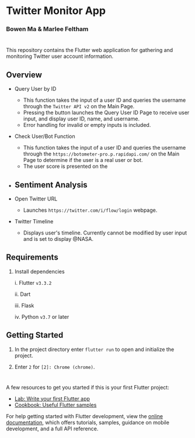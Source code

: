 # Twitter Monitor App
### Bowen Ma & Marlee Feltham

#
This repository contains the Flutter web application for gathering and monitoring Twitter user account information.

## Overview

  - Query User by ID
      - This function takes the input of a user ID and queries the username through the ```Twitter API v2``` on the Main Page.
      - Pressing the button launches the Query User ID Page to receive user input, and display user ID, name, and username. 
      - Error handling for invalid or empty inputs is included.

  - Check User/Bot Function
    -  This function takes the input of a user ID and queries the username through the ```https://botometer-pro.p.rapidapi.com/``` on the Main Page to determine if the user is a real user or bot.
    -  The user score is presented on the 
  
  - Sentiment Analysis
      - 
  - Open Twitter URL
      - Launches ```https://twitter.com/i/flow/login``` webpage.
  - Twitter Timeline
      - Displays user's timeline. Currently cannot be modified by user input and is set to display @NASA.


## Requirements
1. Install dependencies

    i. Flutter ```v3.3.2```

    ii. Dart
    
    iii. Flask

    iv. Python ```v3.7``` or later
    

## Getting Started

1. In the project directory enter ```flutter run``` to open and initialize the project. 
    
2. Enter ```2``` for ```[2]: Chrome (chrome)```.


#
A few resources to get you started if this is your first Flutter project:

- [Lab: Write your first Flutter app](https://docs.flutter.dev/get-started/codelab)
- [Cookbook: Useful Flutter samples](https://docs.flutter.dev/cookbook)

For help getting started with Flutter development, view the
[online documentation](https://docs.flutter.dev/), which offers tutorials,
samples, guidance on mobile development, and a full API reference.

